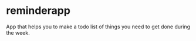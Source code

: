 # reminderapp

App that helps you to make a todo list of things you need to get done during the week.

